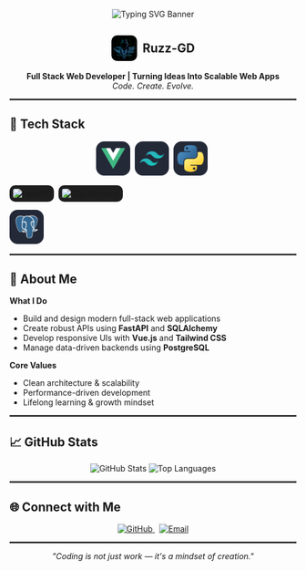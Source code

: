 <!-- 🌌 HEADER BANNER -->
<p align="center">
  <img src="https://readme-typing-svg.herokuapp.com?font=Fira+Code&weight=500&size=26&pause=1000&color=3EE6C5&center=true&vCenter=true&width=600&lines=Full+Stack+Web+Developer;Vue+•+FastAPI+•+PostgreSQL" alt="Typing SVG Banner" />
</p>

<!-- 🧑‍💻 NAME -->
<!-- 🧑‍💻 NAME -->
<h2 align="center" style="display: flex; justify-content: center; align-items: center; gap: 10px;">
  <img src="./img/my-logo.png" alt="Ruzz Logo" width="45" height="45" style="border-radius: 10px; vertical-align: middle;" />
  Ruzz-GD
</h2>

<p align="center">
  <b>Full Stack Web Developer | Turning Ideas Into Scalable Web Apps</b><br>
  <i>Code. Create. Evolve.</i>
</p>

<hr style="border: 0.5px solid #444;">

## 🧩 Tech Stack

<p align="center">
  <img src="https://raw.githubusercontent.com/tandpfun/skill-icons/main/icons/VueJS-Dark.svg" title="Vue.js" alt="Vue.js" width="60" height="60"/>&nbsp;
  <img src="https://raw.githubusercontent.com/tandpfun/skill-icons/main/icons/TailwindCSS-Dark.svg" title="Tailwind CSS" alt="Tailwind CSS" width="60" height="60"/>&nbsp;
  <img src="https://raw.githubusercontent.com/tandpfun/skill-icons/main/icons/Python-Dark.svg" title="Python" alt="Python" width="60" height="60"/>&nbsp;

  <!-- Custom dark cards for consistency -->
  <img src="https://raw.githubusercontent.com/aynp/tech-icons/main/icons/fastapi-dark.svg" title="FastAPI" alt="FastAPI" width="60" height="60" style="background-color:#1e1e1e; padding:6px; border-radius:10px;"/>&nbsp;
  <img src="https://raw.githubusercontent.com/aynp/tech-icons/main/icons/sqlalchemy-dark.svg" title="SQLAlchemy" alt="SQLAlchemy" width="60" height="60" style="background-color:#1e1e1e; padding:6px; border-radius:10px;"/>&nbsp;

  <img src="https://raw.githubusercontent.com/tandpfun/skill-icons/main/icons/PostgreSQL-Dark.svg" title="PostgreSQL" alt="PostgreSQL" width="60" height="60"/>
</p>

<hr style="border: 0.5px solid #444;">

## 🚀 About Me

**What I Do**
- Build and design modern full-stack web applications  
- Create robust APIs using **FastAPI** and **SQLAlchemy**  
- Develop responsive UIs with **Vue.js** and **Tailwind CSS**  
- Manage data-driven backends using **PostgreSQL**

**Core Values**
- Clean architecture & scalability  
- Performance-driven development  
- Lifelong learning & growth mindset  

<hr style="border: 0.5px solid #444;">

## 📈 GitHub Stats

<p align="center">
  <img src="https://github-readme-stats.vercel.app/api?username=Ruzz-GD&show_icons=true&theme=tokyonight" alt="GitHub Stats" height="160"/>
  <img src="https://github-readme-stats.vercel.app/api/top-langs/?username=Ruzz-GD&layout=compact&theme=tokyonight" alt="Top Languages" height="160"/>
</p>

<hr style="border: 0.5px solid #444;">

## 🌐 Connect with Me

<p align="center">
  <a href="https://github.com/Ruzz-GD" target="_blank">
    <img src="https://img.shields.io/badge/GitHub-181717?logo=github&logoColor=white" alt="GitHub"/>
  </a>
  &nbsp;
  <a href="mailto:your.email@example.com">
    <img src="https://img.shields.io/badge/Email-D14836?logo=gmail&logoColor=white" alt="Email"/>
  </a>
</p>

<hr style="border: 0.5px solid #444;">

<p align="center">
  <i>"Coding is not just work — it's a mindset of creation."</i>
</p>
